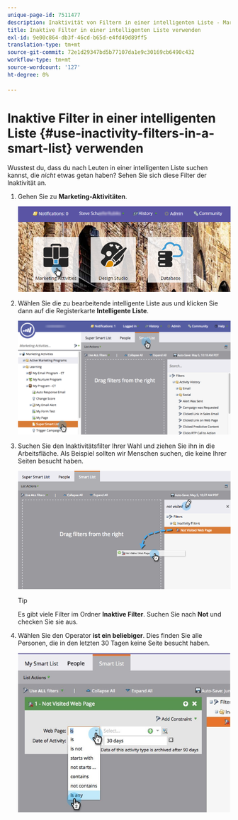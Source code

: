 ```yaml
---
unique-page-id: 7511477
description: Inaktivität von Filtern in einer intelligenten Liste - Marketo Docs - Produktdokumentation
title: Inaktive Filter in einer intelligenten Liste verwenden
exl-id: 9e00c864-db3f-46cd-b65d-e4fd49d89ff5
translation-type: tm+mt
source-git-commit: 72e1d29347bd5b77107da1e9c30169cb6490c432
workflow-type: tm+mt
source-wordcount: '127'
ht-degree: 0%

---
```


# Inaktive Filter in einer intelligenten Liste {#use-inactivity-filters-in-a-smart-list} verwenden

Wusstest du, dass du nach Leuten in einer intelligenten Liste suchen kannst, die *nicht* etwas getan haben? Sehen Sie sich diese Filter der Inaktivität an.

1. Gehen Sie zu **Marketing-Aktivitäten**.

   ![](assets/login-marketing-activities-3.png)

1. Wählen Sie die zu bearbeitende intelligente Liste aus und klicken Sie dann auf die Registerkarte **Intelligente Liste**.

   ![](assets/smartlist-choose.png)

1. Suchen Sie den Inaktivitätsfilter Ihrer Wahl und ziehen Sie ihn in die Arbeitsfläche. Als Beispiel sollten wir Menschen suchen, die keine Ihrer Seiten besucht haben.

   ![](assets/draginactivityfilter.png)

   >[!TIP]
   >
   >Es gibt viele Filter im Ordner **Inaktive Filter**. Suchen Sie nach **Not** und checken Sie sie aus.

1. Wählen Sie den Operator **ist ein beliebiger**. Dies finden Sie alle Personen, die in den letzten 30 Tagen keine Seite besucht haben.

   ![](assets/mysmartlist-people.jpg)
